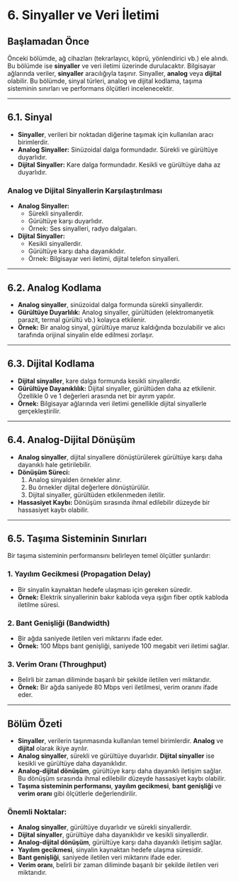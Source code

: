 
# 6. Sinyaller ve Veri İletimi

## Başlamadan Önce
Önceki bölümde, ağ cihazları (tekrarlayıcı, köprü, yönlendirici vb.) ele alındı. Bu bölümde ise **sinyaller** ve veri iletimi üzerinde durulacaktır. Bilgisayar ağlarında veriler, **sinyaller** aracılığıyla taşınır. Sinyaller, **analog** veya **dijital** olabilir. Bu bölümde, sinyal türleri, analog ve dijital kodlama, taşıma sisteminin sınırları ve performans ölçütleri incelenecektir.

---

## 6.1. Sinyal
- **Sinyaller**, verileri bir noktadan diğerine taşımak için kullanılan aracı birimlerdir.
- **Analog Sinyaller:** Sinüzoidal dalga formundadır. Sürekli ve gürültüye duyarlıdır.
- **Dijital Sinyaller:** Kare dalga formundadır. Kesikli ve gürültüye daha az duyarlıdır.

### Analog ve Dijital Sinyallerin Karşılaştırılması
- **Analog Sinyaller:**
  - Sürekli sinyallerdir.
  - Gürültüye karşı duyarlıdır.
  - Örnek: Ses sinyalleri, radyo dalgaları.
- **Dijital Sinyaller:**
  - Kesikli sinyallerdir.
  - Gürültüye karşı daha dayanıklıdır.
  - Örnek: Bilgisayar veri iletimi, dijital telefon sinyalleri.

---

## 6.2. Analog Kodlama
- **Analog sinyaller**, sinüzoidal dalga formunda sürekli sinyallerdir.
- **Gürültüye Duyarlılık:** Analog sinyaller, gürültüden (elektromanyetik parazit, termal gürültü vb.) kolayca etkilenir.
- **Örnek:** Bir analog sinyal, gürültüye maruz kaldığında bozulabilir ve alıcı tarafında orijinal sinyalin elde edilmesi zorlaşır.

---

## 6.3. Dijital Kodlama
- **Dijital sinyaller**, kare dalga formunda kesikli sinyallerdir.
- **Gürültüye Dayanıklılık:** Dijital sinyaller, gürültüden daha az etkilenir. Özellikle 0 ve 1 değerleri arasında net bir ayrım yapılır.
- **Örnek:** Bilgisayar ağlarında veri iletimi genellikle dijital sinyallerle gerçekleştirilir.

---

## 6.4. Analog-Dijital Dönüşüm
- **Analog sinyaller**, dijital sinyallere dönüştürülerek gürültüye karşı daha dayanıklı hale getirilebilir.
- **Dönüşüm Süreci:**
  1. Analog sinyalden örnekler alınır.
  2. Bu örnekler dijital değerlere dönüştürülür.
  3. Dijital sinyaller, gürültüden etkilenmeden iletilir.
- **Hassasiyet Kaybı:** Dönüşüm sırasında ihmal edilebilir düzeyde bir hassasiyet kaybı olabilir.

---

## 6.5. Taşıma Sisteminin Sınırları
Bir taşıma sisteminin performansını belirleyen temel ölçütler şunlardır:

### 1. **Yayılım Gecikmesi (Propagation Delay)**
- Bir sinyalin kaynaktan hedefe ulaşması için gereken süredir.
- **Örnek:** Elektrik sinyallerinin bakır kabloda veya ışığın fiber optik kabloda iletilme süresi.

### 2. **Bant Genişliği (Bandwidth)**
- Bir ağda saniyede iletilen veri miktarını ifade eder.
- **Örnek:** 100 Mbps bant genişliği, saniyede 100 megabit veri iletimi sağlar.

### 3. **Verim Oranı (Throughput)**
- Belirli bir zaman diliminde başarılı bir şekilde iletilen veri miktarıdır.
- **Örnek:** Bir ağda saniyede 80 Mbps veri iletilmesi, verim oranını ifade eder.

---

## Bölüm Özeti
- **Sinyaller**, verilerin taşınmasında kullanılan temel birimlerdir. **Analog** ve **dijital** olarak ikiye ayrılır.
- **Analog sinyaller**, sürekli ve gürültüye duyarlıdır. **Dijital sinyaller** ise kesikli ve gürültüye daha dayanıklıdır.
- **Analog-dijital dönüşüm**, gürültüye karşı daha dayanıklı iletişim sağlar. Bu dönüşüm sırasında ihmal edilebilir düzeyde hassasiyet kaybı olabilir.
- **Taşıma sisteminin performansı**, **yayılım gecikmesi**, **bant genişliği** ve **verim oranı** gibi ölçütlerle değerlendirilir.



### Önemli Noktalar:
- **Analog sinyaller**, gürültüye duyarlıdır ve sürekli sinyallerdir.
- **Dijital sinyaller**, gürültüye daha dayanıklıdır ve kesikli sinyallerdir.
- **Analog-dijital dönüşüm**, gürültüye karşı daha dayanıklı iletişim sağlar.
- **Yayılım gecikmesi**, sinyalin kaynaktan hedefe ulaşma süresidir.
- **Bant genişliği**, saniyede iletilen veri miktarını ifade eder.
- **Verim oranı**, belirli bir zaman diliminde başarılı bir şekilde iletilen veri miktarıdır.